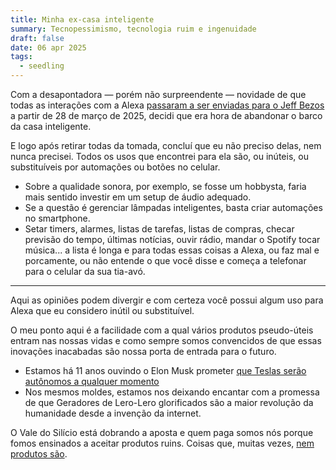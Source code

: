 ```yaml
---
title: Minha ex-casa inteligente
summary: Tecnopessimismo, tecnologia ruim e ingenuidade
draft: false
date: 06 apr 2025
tags:
  - seedling
---
```


Com a desapontadora — porém não surpreendente — novidade de que todas as interações com a Alexa [passaram a ser enviadas para o Jeff Bezos](https://arstechnica.com/gadgets/2025/03/everything-you-say-to-your-echo-will-be-sent-to-amazon-starting-on-march-28/) a partir de 28 de março de 2025, decidi que era hora de abandonar o barco da casa inteligente.

E logo após retirar todas da tomada, concluí que eu não preciso delas, nem nunca precisei. Todos os usos que encontrei para ela são, ou inúteis, ou substituíveis por automações ou botões no celular.

- Sobre a qualidade sonora, por exemplo, se fosse um hobbysta, faria mais sentido investir em um setup de áudio adequado.
- Se a questão é gerenciar lâmpadas inteligentes, basta criar automações no smartphone.
- Setar timers, alarmes, listas de tarefas, listas de compras, checar previsão do tempo, últimas notícias, ouvir rádio, mandar o Spotify tocar música... a lista é longa e para todas essas coisas a Alexa, ou faz mal e porcamente, ou não entende o que você disse e começa a telefonar para o celular da sua tia-avó.

---

Aqui as opiniões podem divergir e com certeza você possui algum uso para Alexa que eu considero inútil ou substituível.

O meu ponto aqui é a facilidade com a qual vários produtos pseudo-úteis entram nas nossas vidas e como sempre somos convencidos de que essas inovações inacabadas são nossa porta de entrada para o futuro.

- Estamos há 11 anos ouvindo o Elon Musk prometer [que Teslas serão autônomos a qualquer momento](https://www.jalopnik.com/elon-musk-tesla-self-driving-cars-anniversary-autopilot-1850432357/)
- Nos mesmos moldes, estamos nos deixando encantar com a promessa de que Geradores de Lero-Lero glorificados são a maior revolução da humanidade desde a invenção da internet.

O Vale do Silício está dobrando a aposta e quem paga somos nós porque fomos ensinados a aceitar produtos ruins. Coisas que, muitas vezes, [nem produtos são](https://www.wired.com/story/apple-intelligence-ai-feature-not-product/).
